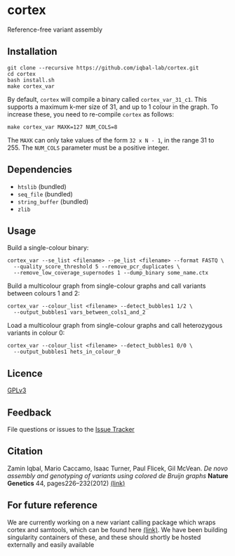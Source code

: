 # cortex

Reference-free variant assembly

## Installation

```
git clone --recursive https://github.com/iqbal-lab/cortex.git
cd cortex
bash install.sh
make cortex_var
```

By default, `cortex` will compile a binary called `cortex_var_31_c1`.
This supports a maximum k-mer size of 31, and up to 1 colour in the graph.
To increase these, you need to re-compile `cortex` as follows:
```
make cortex_var MAXK=127 NUM_COLS=8
```
The `MAXK` can only take values of the form `32 x N - 1`, in the range 31 to 255.
The `NUM_COLS` parameter must be a positive integer.

## Dependencies

* `htslib` (bundled)
* `seq_file` (bundled)
* `string_buffer` (bundled)
* `zlib`

## Usage

Build a single-colour binary:
```
cortex_var --se_list <filename> --pe_list <filename> --format FASTQ \
  --quality_score_threshold 5 --remove_pcr_duplicates \
  --remove_low_coverage_supernodes 1 --dump_binary some_name.ctx
```

Build a multicolour graph from single-colour graphs and call variants between colours 1 and 2:
```
cortex_var --colour_list <filename> --detect_bubbles1 1/2 \
  --output_bubbles1 vars_between_cols1_and_2
```

Load a multicolour graph from single-colour graphs and call heterozygous variants in colour 0:
```
cortex_var --colour_list <filename> --detect_bubbles1 0/0 \
  --output_bubbles1 hets_in_colour_0
```

## Licence

[GPLv3](https://raw.githubusercontent.com/iqbal-lab/cortex/master/gpl.txt)

## Feedback

File questions or issues to the [Issue Tracker](https://github.com/iqbal-lab/cortex/issues)

## Citation

Zamin Iqbal, Mario Caccamo, Isaac Turner, Paul Flicek, Gil McVean.
*De novo assembly and genotyping of variants using colored de Bruijn graphs*
**Nature Genetics**  44, pages226–232(2012) 
[(link)](https://www.nature.com/articles/ng.1028)

## For future reference
We are currently working on a new variant calling package which wraps cortex and samtools, which can be found here
[(link)](https://github.com/iqbal-lab-org/clockwork). We have been building singularity containers of these, and these should shortly be hosted externally and easily available



